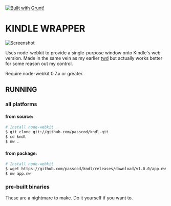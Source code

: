 [![Built with Grunt!](https://grunt-badge.herokuapp.com/built-with-grunt.png)](http://gruntjs.com)

KINDLE WRAPPER
==============

![Screenshot](http://i.imgur.com/PU2y582.png)

Uses node-webkit to provide a single-purpose window
onto Kindle's web version. Made in the same vein as
my earlier [twd](https://github.com/passcod/twd) but
actually works better for some reason out my control.

Require node-webkit 0.7.x or greater.

RUNNING
-------

### all platforms

#### from source:

```bash
# Install node-webkit
$ git clone git://github.com/passcod/kndl.git
$ cd kndl
$ nw .
```

#### from package:

```bash
# Install node-webkit
$ wget https://github.com/passcod/kndl/releases/download/v1.0.0/app.nw
$ nw app.nw
```

### pre-built binaries

These are a nightmare to make.
Do it yourself if you want to.
